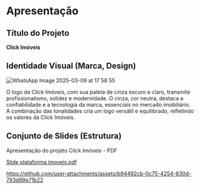 # Apresentação


## Título do Projeto

**Click Imóveis**




## Identidade Visual (Marca, Design)

![WhatsApp Image 2025-03-09 at 17 58 55](https://github.com/user-attachments/assets/a402abf0-d311-4420-8be6-ea1db501d705)


O logo da Click Imóveis, com sua paleta de cinza escuro e claro, transmite profissionalismo, solidez e modernidade. O cinza, cor neutra, destaca a confiabilidade e a tecnologia da marca, essenciais no mercado imobiliário. A combinação das tonalidades cria um logo versátil e equilibrado, refletindo os valores da Click Imóveis.

## Conjunto de Slides (Estrutura)

Apresentação do projeto Click Imóveis - PDF
 
[Slide plataforma imoveis.pdf](https://github.com/user-attachments/files/19152839/Slide.plataforma.imoveis.pdf)




https://github.com/user-attachments/assets/b94492cb-0c75-4254-830d-793d99e71b22



